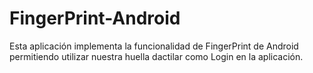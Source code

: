 # FingerPrint-Android
Esta aplicación implementa la funcionalidad de FingerPrint de Android permitiendo utilizar nuestra huella dactilar como Login en la aplicación.

